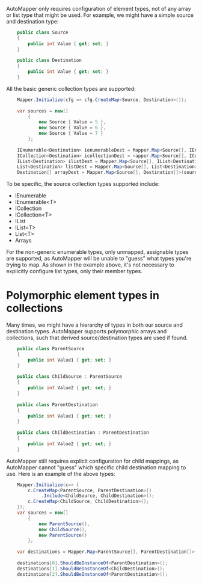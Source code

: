 AutoMapper only requires configuration of element types, not of any array or list type that might be used.  For example, we might have a simple source and destination type:
```csharp
    public class Source
    {
    	public int Value { get; set; }
    }
    
    public class Destination
    {
    	public int Value { get; set; }
    }
```
All the basic generic collection types are supported:
```csharp
    Mapper.Initialize(cfg => cfg.CreateMap<Source, Destination>());
    
    var sources = new[]
    	{
    		new Source { Value = 5 },
    		new Source { Value = 6 },
    		new Source { Value = 7 }
    	};
    
    IEnumerable<Destination> ienumerableDest = Mapper.Map<Source[], IEnumerable<Destination>>(sources);
    ICollection<Destination> icollectionDest = <apper.Map<Source[], ICollection<Destination>>(sources);
    IList<Destination> ilistDest = Mapper.Map<Source[], IList<Destination>>(sources);
    List<Destination> listDest = Mapper.Map<Source[], List<Destination>>(sources);
    Destination[] arrayDest = Mapper.Map<Source[], Destination[]>(sources);
```
To be specific, the source collection types supported include:

* IEnumerable
* IEnumerable&lt;T&gt;
* ICollection
* ICollection&lt;T&gt;
* IList
* IList&lt;T&gt;
* List&lt;T&gt;
* Arrays

For the non-generic enumerable types, only unmapped, assignable types are supported, as AutoMapper will be unable to "guess" what types you're trying to map.  As shown in the example above, it's not necessary to explicitly configure list types, only their member types.

# Polymorphic element types in collections
Many times, we might have a hierarchy of types in both our source and destination types.  AutoMapper supports polymorphic arrays and collections, such that derived source/destination types are used if found.
```csharp
    public class ParentSource
    {
    	public int Value1 { get; set; }
    }
    
    public class ChildSource : ParentSource
    {
    	public int Value2 { get; set; }
    }
    
    public class ParentDestination
    {
    	public int Value1 { get; set; }
    }
    
    public class ChildDestination : ParentDestination
    {
    	public int Value2 { get; set; }
    }
```
AutoMapper still requires explicit configuration for child mappings, as AutoMapper cannot "guess" which specific child destination mapping to use.  Here is an example of the above types:
```csharp
    Mapper.Initialize(c=> {
        c.CreateMap<ParentSource, ParentDestination>()
    	     .Include<ChildSource, ChildDestination>();
        c.CreateMap<ChildSource, ChildDestination>();
    });
    var sources = new[]
    	{
    		new ParentSource(),
    		new ChildSource(),
    		new ParentSource()
    	};
    
    var destinations = Mapper.Map<ParentSource[], ParentDestination[]>(sources);
    
    destinations[0].ShouldBeInstanceOf<ParentDestination>();
    destinations[1].ShouldBeInstanceOf<ChildDestination>();
    destinations[2].ShouldBeInstanceOf<ParentDestination>();
```
